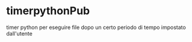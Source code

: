 # timerpythonPub
timer python per eseguire file dopo un certo periodo di tempo impostato dall'utente
